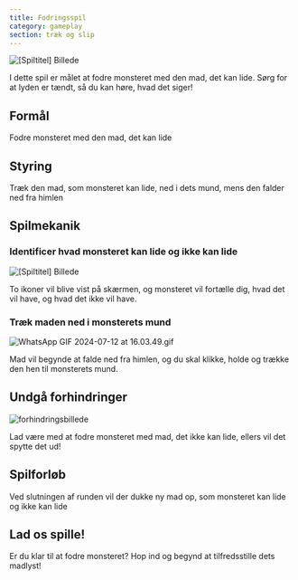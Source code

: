 ```yaml
---
title: Fodringsspil
category: gameplay
section: træk og slip
---
```

![[Spiltitel] Billede](https://help.studycat.com/hc/article_attachments/34827003977625)

I dette spil er målet at fodre monsteret med den mad, det kan lide. Sørg for at lyden er tændt, så du kan høre, hvad det siger!

## Formål

Fodre monsteret med den mad, det kan lide

## Styring

Træk den mad, som monsteret kan lide, ned i dets mund, mens den falder ned fra himlen

## Spilmekanik

### Identificer hvad monsteret kan lide og ikke kan lide

![[Spiltitel] Billede](https://help.studycat.com/hc/article_attachments/34827003977625)

To ikoner vil blive vist på skærmen, og monsteret vil fortælle dig, hvad det vil have, og hvad det ikke vil have.

### Træk maden ned i monsterets mund

![WhatsApp GIF 2024-07-12 at 16.03.49.gif](https://help.studycat.com/hc/article_attachments/34976665858457)

Mad vil begynde at falde ned fra himlen, og du skal klikke, holde og trække den hen til monsterets mund.

## Undgå forhindringer

![forhindringsbillede](https://help.studycat.com/hc/article_attachments/34826992367897)

Lad være med at fodre monsteret med mad, det ikke kan lide, ellers vil det spytte det ud!

## Spilforløb

Ved slutningen af runden vil der dukke ny mad op, som monsteret kan lide og ikke kan lide

## Lad os spille!

Er du klar til at fodre monsteret? Hop ind og begynd at tilfredsstille dets madlyst!